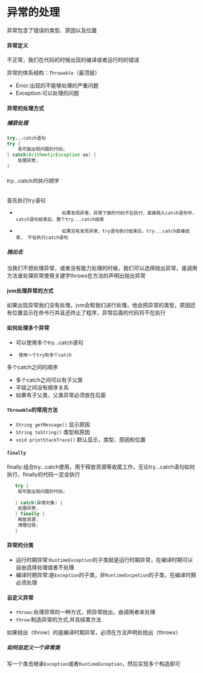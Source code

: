 # 异常的处理

异常包含了错误的类型、原因以及位置

#### 异常定义

不正常，我们在代码的时候出现的编译或者运行时的错误

异常的体系结构：`Throwable`（最顶层）

- Error:出现的不能够处理的严重问题
- Exception:可以处理的问题

#### 异常的处理方式

##### 捕获处理

```java
try...catch语句
try {
	有可能出现问题的代码;
} catch(ArithmeticException ae) {
	处理异常;
}
```

###### try...catch的执行顺序

首先执行try语句
 * 						如果发现异常，异常下面的代码不在执行，直接跳入catch语句中，catch语句结束后，整个try...catch结束
 * 						如果没有发现异常，try语句执行结束后，try...catch直接结束， 不在执行catch语句

##### 抛出去

当我们不想处理异常，或者没有能力处理的时候，我们可以选择抛出异常，谁调用方法谁处理异常使用关键字throws在方法的声明出抛出异常

#### jvm处理异常的方式

如果出现异常我们没有处理，jvm会帮我们进行处理，他会把异常的类型，原因还有位置显示在命令行并且还终止了程序，异常后面的代码将不在执行

#### 如何处理多个异常

- 可以使用多个try...catch语句

 * 		使用一个try和多个catch

多个catch之间的顺序

- 多个catch之间可以有子父类
- 平级之间没有顺序关系
- 如果有子父类，父类异常必须放在后面

#### `Throwable`的常用方法

- `String getMessage()`  显示原因
- `String toString()`  类型和原因
- `void printStackTrace()`  默认显示，类型、原因和位置

#### `finally`

finally:组合try...catch使用，用于释放资源等收尾工作，无论try...catch语句如何执行，finally的代码一定会执行

```java
   try {
  	有可能出现问题的代码;
   
   } catch(异常对象) {
   	处理异常;
   } finally {
   	释放资源;
   	清理垃圾;
   }
```

#### 异常的分类

- 运行时期异常:`RuntimeException`的子类就是运行时期异常，在编译时期可以自由选择处理或者不处理
- 编译时期异常:是`Exception`的子类，非`RuntimeExcpetion`的子类，在编译时期必须处理


#### 自定义异常

- `throws`:处理异常的一种方式，把异常抛出，由调用者来处理
- `throw`:制造异常的方式,并且结束方法

如果抛出（throw）的是编译时期异常，必须在方法声明处抛出（throws）

##### 如何自定义一个异常类

写一个类去继承`Exception`或者`RuntimeException`，然后实现多个构造即可

